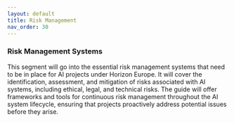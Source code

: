 ```yaml
---
layout: default
title: Risk Management
nav_order: 30
---
```




### Risk Management Systems

This segment will go into the essential risk management systems that need to be in place for AI projects under Horizon Europe. It will cover the identification, assessment, and mitigation of risks associated with AI systems, including ethical, legal, and technical risks. The guide will offer frameworks and tools for continuous risk management throughout the AI system lifecycle, ensuring that projects proactively address potential issues before they arise.
